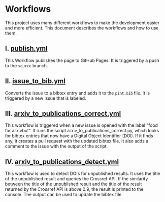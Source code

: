 # Workflows

This project uses many different workflows to make the development easier and more efficient. This document describes the workflows and how to use them.

## I. [publish.yml](./.github/workflows/publish.yml)

This Workflow publishes the page to GitHub Pages. It is triggered by a push to the `source` branch.

## II. [issue_to_bib.yml](./.github/workflows/issue_to_bib.yml)

Converts the issue to a bibtex entry and adds it to the `pint.bib` file. It is triggered by a new issue that is labeled.

## III. [arxiv_to_publications_correct.yml](./.github/workflows/arxiv_to_publications_correct.yml)

This workflow is triggered when a new issue is opened with the label "food for arxivbot". It runs the script arxiv_to_publications_correct.py, which looks for bibtex entries that now have a Digital Object Identifier (DOI). If it finds any, it creates a pull request with the updated bibtex file. It also adds a comment to the issue with the output of the script.


## IV. [arxiv_to_publications_detect.yml](./.github/workflows/arxiv_to_publications_detect.yml)

This workflow is used to detect DOIs for unpublished results. It uses the title of the unpublished result and queries the Crossref API. If the similarity between the title of the unpublished result and the title of the result returned by the Crossref API is above 0.9, the result is printed to the console. The output can be used to update the bibtex file.
